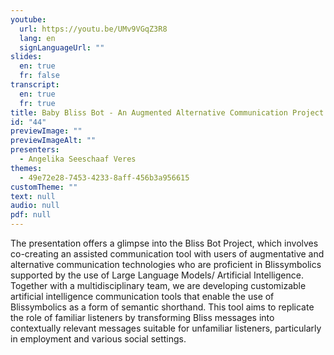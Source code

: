 ```yaml
---
youtube:
  url: https://youtu.be/UMv9VGqZ3R8
  lang: en
  signLanguageUrl: ""
slides:
  en: true
  fr: false
transcript:
  en: true
  fr: true
title: Baby Bliss Bot - An Augmented Alternative Communication Project
id: "44"
previewImage: ""
previewImageAlt: ""
presenters:
  - Angelika Seeschaaf Veres
themes:
  - 49e72e28-7453-4233-8aff-456b3a956615
customTheme: ""
text: null
audio: null
pdf: null
---
```

The presentation offers a glimpse into the Bliss Bot Project, which involves co-creating an assisted communication tool with users of augmentative and alternative communication technologies who are proficient in Blissymbolics supported by the use of Large Language Models/ Artificial Intelligence. Together with a multidisciplinary team, we are developing customizable artificial intelligence communication tools that enable the use of Blissymbolics as a form of semantic shorthand. This tool aims to replicate the role of familiar listeners by transforming Bliss messages into contextually relevant messages suitable for unfamiliar listeners, particularly in employment and various social settings.
